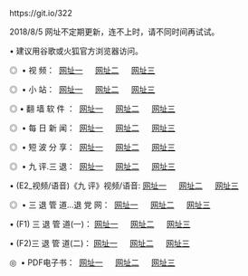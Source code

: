 <p>https://git.io/322</p>
<p>2018/8/5 网址不定期更新，连不上时，请不同时间再试试。
<p>• 建议用谷歌或火狐官方浏览器访问。
<p>◎  • 视 频： 
<a href="http://id.cercadelrio.com/tv/" target="_blank">网址一</a> 　 
<a href="http://dc.cercadelrio.com/9018.html" target="_blank">网址二</a> 　 
<a href="http://dc.cercadelrio.com/9449.html" target="_blank">网址三</a></p>
<p>◎ </span>  •  小 站：  
<a href="http://id.cercadelrio.com/" target="_blank">网址一</a> 　 
<a href="http://dc.cercadelrio.com/" target="_blank">网址二</a> 　 
<a href="http://dc.cercadelrio.com/read/" target="_blank">网址三</a></p>
<p>◎  • 翻 墙 软 件 ：  
<a href="http://id.cercadelrio.com/ff/" target="_blank">网址一</a> 　 
<a href="http://dc.cercadelrio.com/s/read/a1_nd.html" target="_blank">网址二</a> 　 
<a href="http://dc.cercadelrio.com/ff/index.html" target="_blank">网址三</a></p>
<p>◎ </span>  • 每 日 新 闻：  
<a href="http://id.cercadelrio.com/day/" target="_blank">网址一</a> 　 
<a href="http://dc.cercadelrio.com/day/" target="_blank">网址二</a> 　 
<a href="http://dc.cercadelrio.com/day/index.html" target="_blank">网址三</a></p>
<p>◎ </span>  • 短 波 分 享：  
<a href="http://id.cercadelrio.com/h/" target="_blank">网址一</a> 　 
<a href="http://dc.cercadelrio.com/h/" target="_blank">网址二</a> 　 
<a href="http://dc.cercadelrio.com/h/index.html" target="_blank">网址三</a></p>
<p>◎   • 九 评.三 退：  
<a href="http://id.cercadelrio.com/t/" target="_blank">网址一</a> 　 
<a href="http://dc.cercadelrio.com/v2/index.html" target="_blank">网址二</a> 　 
<a href="http://dc.cercadelrio.com/tt/index.html" target="_blank">网址三</a> 　</p>
<p>  • (E2_视频/语音)《九 评》视频/语音: 
<a href="http://dc.cercadelrio.com/7738.html" target="_blank">网址一</a> 　 
<a href="http://dc.cercadelrio.com/7614.html" target="_blank">网址二</a> 　 
<a href="http://dc.cercadelrio.com/7633.html" target="_blank">网址三</a></p>
<p>◎   • 三 退 管 道...退 党 网：  
<a href="http://id.cercadelrio.com/go/td1.html" target="_blank">网址一</a> 　 
<a href="http://dc.cercadelrio.com/go/td2.html" target="_blank">网址二</a> 　 
<a href="http://dc.cercadelrio.com/go/td3.html" target="_blank">网址三</a></p>
<p>  • (F1) 三 退 管 道(一)： 
<a href="http://id.cercadelrio.com/dd/" target="_blank">网址一</a> 　 
<a href="http://dc.cercadelrio.com/s/read/a1_tdx.html" target="_blank">网址二</a> 　 
<a href="http://dc.cercadelrio.com/dd/" target="_blank">网址三</a></p>
<p>  • (F2)三 退 管 道(二)： 
<a href="http://dc.cercadelrio.com/d/" target="_blank">网址一</a> 　 
<a href="http://id.cercadelrio.com/d/index.html" target="_blank">网址二</a> 　 
<a href="http://dc.cercadelrio.com/d/" target="_blank">网址三</a></p>
<p>◎   • PDF电子书：  
<a href="http://id.cercadelrio.com/p/" target="_blank">网址一</a> 　 
<a href="http://dc.cercadelrio.com/p/index.html" target="_blank">网址二</a> 　 
<a href="http://dc.cercadelrio.com/p/" target="_blank">网址三</a></p>

